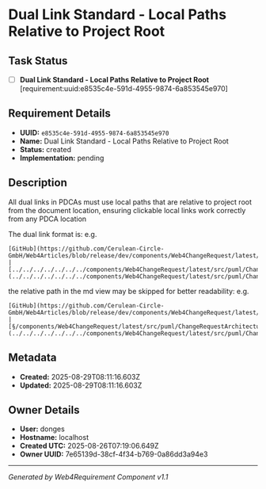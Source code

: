 # Dual Link Standard - Local Paths Relative to Project Root

## Task Status
- [ ] **Dual Link Standard - Local Paths Relative to Project Root** [requirement:uuid:e8535c4e-591d-4955-9874-6a853545e970]

## Requirement Details

- **UUID:** `e8535c4e-591d-4955-9874-6a853545e970`
- **Name:** Dual Link Standard - Local Paths Relative to Project Root
- **Status:** created
- **Implementation:** pending

## Description

All dual links in PDCAs must use local paths that are relative to project root from the document location, ensuring clickable local links work correctly from any PDCA location

The dual link format is: e.g.
```
[GitHub](https://github.com/Cerulean-Circle-GmbH/Web4Articles/blob/release/dev/components/Web4ChangeRequest/latest/src/puml/ChangeRequestArchitecture.puml) | [../../../../../../../components/Web4ChangeRequest/latest/src/puml/ChangeRequestArchitecture.puml](../../../../../../../components/Web4ChangeRequest/latest/src/puml/ChangeRequestArchitecture.puml)
```

the relative path in the md view may be skipped for better readability: e.g.
```
[GitHub](https://github.com/Cerulean-Circle-GmbH/Web4Articles/blob/release/dev/components/Web4ChangeRequest/latest/src/puml/ChangeRequestArchitecture.puml) | [§/components/Web4ChangeRequest/latest/src/puml/ChangeRequestArchitecture.puml](../../../../../../../components/Web4ChangeRequest/latest/src/puml/ChangeRequestArchitecture.puml)
```

## Metadata

- **Created:** 2025-08-29T08:11:16.603Z
- **Updated:** 2025-08-29T08:11:16.603Z

## Owner Details

- **User:** donges
- **Hostname:** localhost
- **Created UTC:** 2025-08-26T07:19:06.649Z
- **Owner UUID:** 7e65139d-38cf-4f34-b769-0a86dd3a94e3

---

*Generated by Web4Requirement Component v1.1*